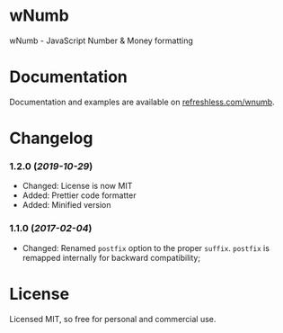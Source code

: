 wNumb
=====

wNumb - JavaScript Number &amp; Money formatting

# Documentation

Documentation and examples are available on [refreshless.com/wnumb](https://refreshless.com/wnumb/).

# Changelog

### 1.2.0 (*2019-10-29*)

- Changed: License is now MIT
- Added: Prettier code formatter
- Added: Minified version

### 1.1.0 (*2017-02-04*)

- Changed: Renamed `postfix` option to the proper `suffix`. `postfix` is remapped internally for backward compatibility;

# License

Licensed MIT, so free for personal and commercial use.
